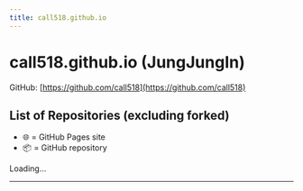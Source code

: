 ```yaml
---
title: call518.github.io
---
```


# call518.github.io (JungJungIn)

GitHub: [https://github.com/call518](https://github.com/call518)

## List of Repositories (excluding forked)

- 🌐 = GitHub Pages site  
- 📦 = GitHub repository  

<div id="pages-list">Loading…</div>

<style>
  /* 3 lines per repository: title / description / update info */
  ul.repo-list { list-style: none; padding: 0; margin: 16px 0; }
  ul.repo-list li { padding: 14px 8px; border-bottom: 1px solid #e5e7eb; }
  ul.repo-list li:last-child { border-bottom: none; }
  .repo-title { font-weight: 700; font-size: 1.05rem; line-height: 1.4; }
  .repo-title a { text-decoration: none; }
  .repo-title a:hover { text-decoration: underline; }
  .repo-desc { font-size: .95rem; color: #374151; margin-top: 4px; white-space: normal; word-break: break-word; }
  .repo-meta { font-size: .88rem; color: #6b7280; margin-top: 4px; }
  .tag { font-size: .78rem; padding: 2px 6px; border: 1px solid #e5e7eb; border-radius: 9999px; margin-left: 6px; }
</style>

<script>
(async function () {
  const username = "call518";
  const target = document.getElementById("pages-list");

  try {
    const resp = await fetch(`https://api.github.com/users/${username}/repos?per_page=100`, {
      headers: { "Accept": "application/vnd.github+json" }
    });
    if (!resp.ok) throw new Error(`GitHub API error: ${resp.status}`);

    const repos = await resp.json();

    // Condition: exclude forked + exclude call518.github.io itself
    const myRepos = repos
      .filter(r => !r.fork)
      .filter(r => r.name !== `${username}.github.io`)
      .sort((a, b) => new Date(b.pushed_at) - new Date(a.pushed_at));

    if (myRepos.length === 0) {
      target.textContent = "No repositories to display.";
      return;
    }

    const ul = document.createElement("ul");
    ul.className = "repo-list";

    for (const r of myRepos) {
      // Decide link: Pages URL if available, otherwise repo URL
      let url;
      if (r.has_pages) {
        url = `https://${username}.github.io/${r.name}`;
      } else {
        url = r.html_url; // https://github.com/<user>/<repo>
      }

      const emoji = r.has_pages ? "🌐" : "📦";
      const lastPush = new Date(r.pushed_at).toLocaleString('en-US', {
        year: 'numeric', month: '2-digit', day: '2-digit',
        hour: '2-digit', minute: '2-digit'
      });

      const li = document.createElement("li");
      li.innerHTML = `
        <div class="repo-title">
          ${emoji} <a href="${url}" target="_blank" rel="noopener">${r.name}</a>
          ${r.archived ? '<span class="tag">archived</span>' : ''}
        </div>
        <div class="repo-desc">${r.description ? r.description : "No description"}</div>
        <div class="repo-meta">Last updated: ${lastPush}</div>
      `;
      ul.appendChild(li);
    }

    target.innerHTML = "";
    target.appendChild(ul);
  } catch (e) {
    console.error(e);
    target.textContent = "Error loading repository list. Please try again later.";
  }
})();
</script>

---

